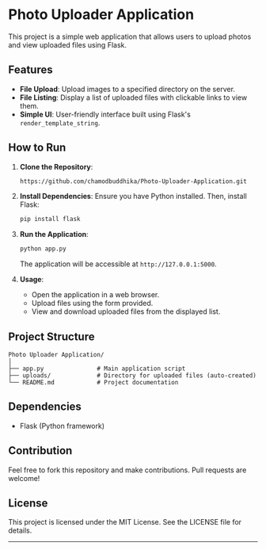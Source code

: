 
# Photo Uploader Application

This project is a simple web application that allows users to upload photos and view uploaded files using Flask.

## Features

- **File Upload**: Upload images to a specified directory on the server.
- **File Listing**: Display a list of uploaded files with clickable links to view them.
- **Simple UI**: User-friendly interface built using Flask's `render_template_string`.

## How to Run

1. **Clone the Repository**:
   ```bash
   https://github.com/chamodbuddhika/Photo-Uploader-Application.git
   ```

2. **Install Dependencies**:
   Ensure you have Python installed. Then, install Flask:
   ```bash
   pip install flask
   ```

3. **Run the Application**:
   ```bash
   python app.py
   ```
   The application will be accessible at `http://127.0.0.1:5000`.

4. **Usage**:
   - Open the application in a web browser.
   - Upload files using the form provided.
   - View and download uploaded files from the displayed list.

## Project Structure

```
Photo Uploader Application/
│
├── app.py               # Main application script
├── uploads/             # Directory for uploaded files (auto-created)
└── README.md            # Project documentation
```

## Dependencies

- Flask (Python framework)

## Contribution

Feel free to fork this repository and make contributions. Pull requests are welcome!

## License

This project is licensed under the MIT License. See the LICENSE file for details.

---


